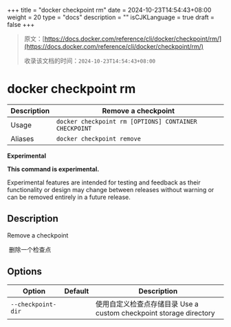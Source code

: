 +++
title = "docker checkpoint rm"
date = 2024-10-23T14:54:43+08:00
weight = 20
type = "docs"
description = ""
isCJKLanguage = true
draft = false
+++

> 原文：[https://docs.docker.com/reference/cli/docker/checkpoint/rm/](https://docs.docker.com/reference/cli/docker/checkpoint/rm/)
>
> 收录该文档的时间：`2024-10-23T14:54:43+08:00`

# docker checkpoint rm

| Description | Remove a checkpoint                                   |
| :---------- | ----------------------------------------------------- |
| Usage       | `docker checkpoint rm [OPTIONS] CONTAINER CHECKPOINT` |
| Aliases     | `docker checkpoint remove`                            |

**Experimental**

**This command is experimental.**

Experimental features are intended for testing and feedback as their functionality or design may change between releases without warning or can be removed entirely in a future release.

## Description

Remove a checkpoint

​	删除一个检查点

## Options

| Option             | Default | Description                                                  |
| ------------------ | ------- | ------------------------------------------------------------ |
| `--checkpoint-dir` |         | 使用自定义检查点存储目录 Use a custom checkpoint storage directory |
